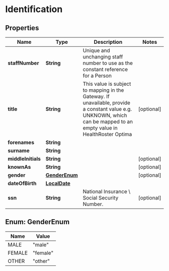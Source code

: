 

# Identification

## Properties

Name | Type | Description | Notes
------------ | ------------- | ------------- | -------------
**staffNumber** | **String** | Unique and unchanging staff number to use as the constant reference for a Person | 
**title** | **String** | This value is subject to mapping in the Gateway. If unavailable, provide a constant value e.g. UNKNOWN, which can be mapped to an empty value in HealthRoster Optima |  [optional]
**forenames** | **String** |  | 
**surname** | **String** |  | 
**middleInitials** | **String** |  |  [optional]
**knownAs** | **String** |  |  [optional]
**gender** | [**GenderEnum**](#GenderEnum) |  |  [optional]
**dateOfBirth** | [**LocalDate**](LocalDate.md) |  | 
**ssn** | **String** | National Insurance \\ Social Security Number. |  [optional]



## Enum: GenderEnum

Name | Value
---- | -----
MALE | &quot;male&quot;
FEMALE | &quot;female&quot;
OTHER | &quot;other&quot;



